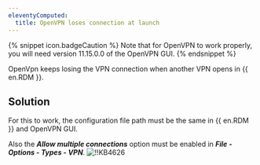 ```yaml
---
eleventyComputed:
  title: OpenVPN loses connection at launch
---
```

{% snippet icon.badgeCaution %}
Note that for OpenVPN to work properly, you will need version 11.15.0.0 of the OpenVPN GUI.
{% endsnippet %}

OpenVpn keeps losing the VPN connection when another VPN opens in {{ en.RDM }}.
## Solution
For this to work, the configuration file path must be the same in {{ en.RDM }} and OpenVPN GUI.

Also the ***Allow multiple connections*** option must be enabled in ***File - Options - Types - VPN***.
![!!KB4626](https://cdnweb.devolutions.net/docs/docs_en_kb_KB4626.png)
